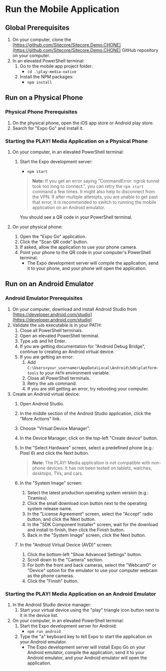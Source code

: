 # Run the Mobile Application

## Global Prerequisites

1. On your computer, clone the [https://github.com/Sitecore/Sitecore.Demo.CHONE](https://github.com/Sitecore/Sitecore.Demo.CHONE) GitHub repository on your computer.
2. In an elevated PowerShell terminal:
    1. Go to the mobile app project folder:
        - `cd .\play-media-native`
    2. Install the NPM packages:
        - `npm install`

## Run on a Physical Phone

### Physical Phone Prerequisites

1. On the physical phone, open the iOS app store or Android play store.
2. Search for "Expo Go" and install it.

### Starting the PLAY! Media Application on a Physical Phone

1. On your computer, in an elevated PowerShell terminal:
    1. Start the Expo development server:
        - `npm start`

        > **Note:** If you get an error saying "CommandError: ngrok tunnel took too long to connect.", you can retry the `npm start` command a few times. It might also help to disconnect from the VPN. If after multiple attempts, you are unable to get past that error, it is recommended to switch to running the mobile application on an Android emulator.

        You should see a QR code in your PowerShell terminal.

2. On your physical phone:
    1. Open the "Expo Go" application.
    2. Click the "Scan QR code" button.
    3. If asked, allow the application to use your phone camera.
    4. Point your phone to the QR code in your computer's PowerShell terminal.
        - The Expo development server will compile the application, send it to your phone, and your phone will open the application.

## Run on an Android Emulator

### Android Emulator Prerequisites

1. On your computer, download and install Android Studio from [https://developer.android.com/studio](https://developer.android.com/studio)
2. Validate the `adb` executable is in your PATH:
    1. Close all PowerShell terminals.
    2. Open an elevated PowerShell terminal.
    3. Type `adb` and hit Enter.
    4. If you are getting documentation for "Android Debug Bridge", continue to creating an Android virtual device.
    5. If you are getting an error:
        1. Add `C:\Users<your_username>\AppData\Local\Android\Sdk\platform-tools` to your `PATH` environment variable.
        2. Close all PowerShell terminals.
        3. Retry the `adb` command.
        4. If you are still getting an error, try rebooting your computer.
3. Create an Android virtual device:
    1. Open Android Studio.
    2. In the middle section of the Android Studio application, click the "More Actions" link.
    3. Choose "Virtual Device Manager".
    4. In the Device Manager, click on the top-left "Create device" button.
    5. In the "Select Hardware" screen, select a predefined phone (e.g.: Pixel 6) and click the Next button.

        > **Note:** The PLAY! Media application is not compatible with non-phone devices. It has not been tested on tablets, watches, desktops, TVs, and cars.

    6. In the "System Image" screen:
        1. Select the latest production operating system version (e.g.: Tiramisu).
        2. Click the small download icon button next to the operating system release name.
        3. In the "License Agreement" screen, select the "Accept" radio button, and click the Next button.
        4. In the "SDK Component Installer" screen, wait for the download and install to finish, then click the Finish button.
        5. Back in the "System Image" screen, click the Next button.
    7. In the "Android Virtual Device (AVD)" screen:
        1. Click the bottom-left "Show Advanced Settings" button.
        2. Scroll down to the "Camera" section.
        3. For both the front and back cameras, select the "Webcam0" or "Device" option for the emulator to use your computer webcam as the phone cameras.
        4. Click the "Finish" button.

### Starting the PLAY! Media Application on an Android Emulator

1. In the Android Studio device manager:
    1. Start your virtual device using the "play" triangle icon button next to it in the device list.
2. On your computer, in an elevated PowerShell terminal:
    1. Start the Expo development server for Android:
        - `npm run android`
    2. Type the "a" keyboard key to tell Expo to start the application on your Android emulator.
        - The Expo development server will install Expo Go on your Android emulator, compile the application, send it to your Android emulator, and your Android emulator will open the application.
